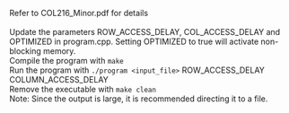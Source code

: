 Refer to COL216_Minor.pdf for details <br/>
<br/>
Update the parameters ROW_ACCESS_DELAY, COL_ACCESS_DELAY and OPTIMIZED in program.cpp. Setting OPTIMIZED to true will activate non-blocking memory. <br/>
Compile the program with `make` <br/>
Run the program with `./program <input_file>` ROW_ACCESS_DELAY COLUMN_ACCESS_DELAY <br/>
Remove the executable with `make clean` <br/>
Note: Since the output is large, it is recommended directing it to a file. <br/>